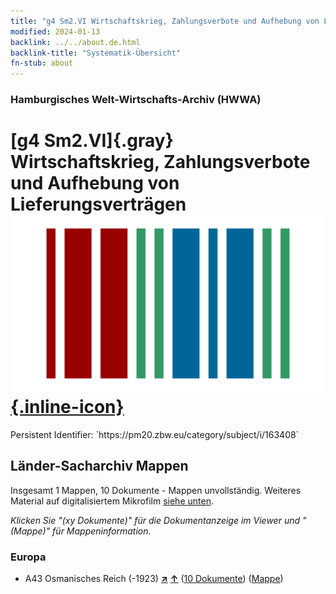 ```yaml
---
title: "g4 Sm2.VI Wirtschaftskrieg, Zahlungsverbote und Aufhebung von Lieferungsverträgen"
modified: 2024-01-13
backlink: ../../about.de.html
backlink-title: "Systematik-Übersicht"
fn-stub: about
---
```


### Hamburgisches Welt-Wirtschafts-Archiv (HWWA)

# [g4 Sm2.VI]{.gray}&#8201; Wirtschaftskrieg, Zahlungsverbote und Aufhebung von Lieferungsverträgen &#160; [![Wikidata](/images/Wikidata-logo.svg "Wikidata"){.inline-icon}](http://www.wikidata.org/entity/Q104699997)

<div class="hint">Persistent Identifier: `https://pm20.zbw.eu/category/subject/i/163408`</div>







## Länder-Sacharchiv Mappen






Insgesamt 1 Mappen, 10 Dokumente - Mappen unvollständig. Weiteres Material auf digitalisiertem Mikrofilm [siehe unten](#filmsections).

_Klicken Sie "(xy Dokumente)" für die Dokumentanzeige im Viewer und "(Mappe)" für Mappeninformation._




### Europa

- A43 Osmanisches Reich (-1923) [**&nearr;**](../../../geo/i/141034/about.de.html "Osmanisches Reich (-1923) (alle Mappen)") [**&uarr;**](../../../geo/about.de.html#A43 "Ländersystematik") (<a href="https://pm20.zbw.eu/iiifview/folder/sh/141034,163408" title="über: Osmanisches Reich (-1923) : Wirtschaftskrieg, Zahlungsverbote und Aufhebung von Lieferungsverträgen" target="_blank">10 Dokumente</a>) ([Mappe](../../../../folder/sh/1410xx/141034/1634xx/163408/about.de.html))



<a id="filmsections" />













